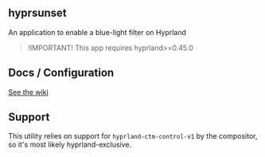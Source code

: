 ## hyprsunset
An application to enable a blue-light filter on Hyprland

> !IMPORTANT!
> This app requires hyprland>=0.45.0

## Docs / Configuration
[See the wiki](https://wiki.hypr.land/Hypr-Ecosystem/hyprsunset/)

## Support

This utility relies on support for `hyprland-ctm-control-v1` by the compositor, so
it's most likely hyprland-exclusive.
